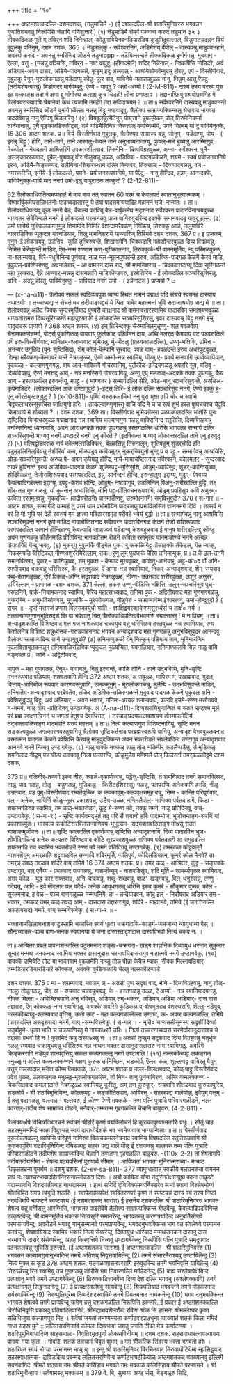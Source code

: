 +++
title = "१०"

+++
अष्टमशतकदल्लि-दशमदशक, (नडुमाडिमै -) 
(ई दशकदल्लि-श्री शठारिमुनिवररु भगवन्नन गुणातिशयवन्नु निरूपिसि चॆन्नागि वर्णिसुत्तारॆ.) 
(१) नॆडुमाडिमै शॆम्‌र्वे पलवन्य करुद 
तडुमान ३५ ३ तीक्कदिकळ मुलॆ म् तविर्‌न 
शदि‌ निनैन्हाल्, 
कॊडुमावियेनवनडियारडिय 
कूडुमिदुवल्लाल्, 
विडुमातन्नदन्नन विर्य मूवुलकु 
पतिनुम, 
दशम दशक. 
365 
। नॆडुमाल्‌कु - सर्वॆश्वरनिगॆ, अडिमैशॆय् र्वेपोल् – दास्यवन्नु माडुववनहागॆ, अवस्थॆ करुद - अवनन्नु स्मरिसिद ऒडने तडुमाppp - तडॆयिल्लन्दतॆ तीक्कदिकळ् दुर्मार्गगळु, मुख्याम् - ऎल्ला, वत्तु - (नन्नन्नु वञ्चिसि, तविर्‌न् - नष्ट वादुवु. (हीगादमेलॆ) शदिर्‌ निन्नॆनाल् - निष्कर्षिसि नोडिदरॆ, अर्व अडियार्-अवन दासर, अडिये-पादगळन्नॆ, कूडुम् इदु अल्लाल् - आश्रयिसोणवॆम्बुदन्नु हॊरतु, एर्य - विस्तीर्णवाद, मूवुलकु पॆनुम्-मूरुलोकगळन्नू पडॆदाग्यू कॊडु-क्रूर वाद, माविनैये-महापापवुळ्ळ नानु, निडुम् आत्तु ऎन्नदु- (तदीयशेषत्ववन्नु) बिडोणदर मार्गवॆम्बुदु, ऎण्णॆ - यावुदु ? 
अन्नो-अय्यो ! 
(2-M-811)- 
दास्यं तस्य परस्य पुंस इह यत्काङ्क्ष तदा मे क्षणा 
द्दु र्मार्गास्थ कलाश् कुत्र चिदहो! लीना प्रणष्टाय । तद्दानाम्फ्रियुगाश्रयो७यमिह मे त्रैलोक्यराज्यादपि श्रेयानेव! कथं त्यजामि तमहो! तद्दा सविदाश्रयम् ? ॥ 
ता॥ सर्वॆश्वरनिगॆ दास्यवन्नु माडुववनन्तॆ अवनन्नु स्मरिसिद ऒडने दुर्मार्गगळॆल्ला नन्नन्नु बिट्टु नष्टवादुवु. त्रैलोक्य साम्राज्यक्किन्तलू श्रेष्ठवाद भागवत पादसेवॆयन्नु नानु ऎन्दिगू बिडलारॆनु ! 
(२) वियवुलकुप्पॆटॆनुम् पोय्‌त्ताने 
पुयल्‌मॆकम्‌ पोल् तिरुमेनियर्म्मा 
तानेयानालु, 
पुनै पूङ्कलडिक्कीट्स्, 
शमे यडिमैलिनिन्न‌ तिरुत्ताळ् 
वणच्यिम्मॆये, 
पयने यिल्बम् र्या दु 
पावियेनुक्के, 
15 
306 
अष्टम शतक. 
प्र॥ विर्य-विस्तीर्णवाद मूवुलकु, त्रैलोक्यद साम्राज्य वन्नु, सोनुम् - पडॆदाग्यू, पोय् - ( इदन्नु बिट्टु ) होगि, ताने-ताने, ताने आसालु-केवल ताने अनुभाव्यनादाग्यू, फुयल्-मळॆ हुय्यलु आरम्भिसुव, मेकपोल् - मेघदहागॆ आश्रितरिगॆ उपकारशीलवाद, तिरुमेनि - दिव्यविग्रहवुळ्ळ, अम्मा- सर्वेश्वरन, पुनै-अलङ्काररूपवाद, पूबैल्-पुष्पवन्नू वीर गॊलुसन्नू उळ्ळ, अडिक्कि - पादगळकॆळगॆ, शयमे - स्वयं प्रयोजनवागिये इरुव, अडिमै-कैङ्कय्यद, तलैनिना‌-शिखरस्थान दल्लि निन्तवर, तिरुत्ताळ् – दिव्यपादगळन्नु, वण - नमस्करिसि, इम्मॆये-ई लोकदल्ले, पयने- प्रयोजनरूपवागिये, या पैऐदु - नानु हॊन्दिद, इन्नम्-आनन्दक्कॆ, पावियेनुक्कु-पापि याद ननगॆ उमो-इन्नु यावुदादरू तक्कुदो ? 
(2-12-811)- 

62 
त्रैलोक्याधिपतित्वमप्यहह! मे माव माव तत् स्वातन 60 परमं च केवलपदं स्वातानुभूत्यात्मकम् । विष्णर्वार्षुकमेघसन्निभतनोः पादाब्बदासास्तु ये तेषां पादसमाश्रयादिह महाननं भजे! नान्यतः । 
ता॥ शैलोक्याधिपत्यवू कूड ननगॆ बेड; कैवल्य पदवियू बेड-वार्षुकमेघ सदृशनाद सर्वेश्वरन पादारविनाश्रयवुळ्ळ भागवतर सेवॆयिन्दले ननगॆ ई लोकदल्ले परमानन्नवु प्राप्त वागिरुवुदरिन्द इदक्कॆ समानवाददु यावुदू इल्ल. 
(३) उमो पाविये नुक्किलकमनुमुड 
शिमामेनि निमिरि र्वॆशन्दामरैक्कण् 
निष्क्रिय, 
तिरुक्कु आर्ळ, 
नलुमाविरै नालरडिक्कि प्पुकुदल 
यवनडियार्, 
शिलु मामनिशरायॆ 
याण्णारिज् तिरियवे 
दशम दशक. 
367 
प्र॥ इ उलकम् मूनुम्-ई लोकत्रयवू, उर्डनिय- कूडि तुम्बिरुवन्तॆ, शिखमामेनि-चिक्कदागि महासौन्दरवुळ्ळ दिव्य विग्रहवन्नु, निमि‌त्त बॆळॆयुवन्तॆ माडिद, ऎम्-नम्म शण्णाम कण्-पुरीकाक्षनाद, तिरुक्कुर्ळ-श्री वामनमूर्तिय, न्यु परिमळवुळ्ळ, मा-श्लान्यवाद, विरै-मधुविनिन्द पूर्णवाद, नाळ् मल‌-नूतनपुष्पदन्तॆ इरुव, अडिक्कि-पादगळ कॆळगॆ कैरवं माडि, पुकुदल्-प्रवेशिसोणवु, अवनडियार् – आ वामनन दास राद, श्री मामनिशराय् - चिक्कवरादाग्यू दिव्य सूरिगळन्तॆ महा पुरुषराद, ऎन्नॆ आण्णार्-नन्नन्नु दासनन्नागि माडिकॊण्डवरु, इस्रोतिरिय - ई लोकदल्लि सञ्चरिसुत्तिरलु, अनि - अदन्नु हॊरतु, पावियेनुक्कु - पापियाद ननगॆ उमो - ( इन्नेनादरू ) प्राप्यवो ? 
ය 

— 
(x-na-α11)- 
त्रैलोक्यं सकलं स्वदिव्यवपुषा व्याप्य स्थितं नामनं पद्माक्षं यदि संश्रये स्वयमहं दास्याय तप्पादयोः । तच्चाप्यद्य न रोचते मम तदीयाङ्घ्रद्वयं ये श्रिता 
षामेव महात्मनां भुवि सदाजाश्रयो७ 
सद्य मे ॥ 
ता॥ शैलोक्यवन्नू अळॆद चिक्क सुन्दरमूर्तियाद पुण्यरी काक्षनाद श्री वामनावतारस्वामिय पादारविन समाश्रयणवुळ्ळ भागवतोत्तमरु दिव्यसूरिगळन्तॆ महापुरुषरागि ई लोकदल्लि सञ्चरिसुत्तिरलु, इवर दास्यवन्नु बिट्टु ननगॆ इन्नु यावुदादरू प्राप्यवो ? 
368 
अष्टम शतक. 
(४) इच् तिरिन्दक्कु सॆरुमानिलमुन्नुण्णु- 
शल पवळवाय् चैनामक्कणॆन्नर्म्मा, पॊर्ट्स् पुकणिकळ् वायवाय्‌ फुर्लकॊळ् 
वडिर्वॆमन दाय, 
अब्बि मलर्‌ळ् कैयवाय 
वट पडवरुळिले 
प्रगॆ इरु-विस्तीर्णवाद, मानिलम्-श्लाम्यवाद भूमियन्नु, र्मु-मॊदलु (प्रळयकालदल्लि), उण्णु-भक्षिसि, उमिन - अनन्यर उगुळिद (पुनः सृष्टिसिद), शॆम् कोल-कॆम्पागि सुरवाद, पवळ वाय्- हवळदन्तॆ इरुव अधरपुटवुळ्ळ, शिन्हा मरैक्कण्-कॆन्दावरॆ यन्तॆ नेत्रगळुळ्ळ, ऎण्णॆ अर्म्मा-नन्न स्वामियु, पॊण्णु ए- प्रवर्ध मानवागि ऊर्ध्वव्यापियाद, पुककळ् - कल्याणगुणगळु, वाय आय्-वाक्किगॆ गोचरवागियू, पुर्लकॊळ्-इन्द्रियगळन्नू अपहरि सुव, वडिवु - दिव्यविग्रहवु, ऎण्णॆ मनत्तदु आय् - नन्न मनस्सिगॆ गोचरवागियू, अण्णु एय् मल‌कळ्-अदक्कॆ तक्क पुष्पगळु, कैय आय् - हस्तगळल्लि इरुवन्तॆयू, मपट्टु - ( भागवतर ) सन्मार्गदल्लि सेरि, ओड-नानू सञ्चरिसुवन्तॆ, अरुळिल्-कृपॆमाडिदरॆ, (लोकारदल्लि आकॆ उण्टागुवुदो )-इट्स् तिरि- ई लोक दल्लि सञ्चरिसुव ननगॆ, ऎण्णॆ इक्कु हु-एनु कॊरतॆयुण्टागुवुदु ? 
1 
(x-10-811)- 
पृथ्विं यस्सकलामिमां ननु पुरा भुक्षा ७पि चोर च स्वामि बिट्टफलाधरस्सुरुचिरा जाक्षियुगो हरिः । तत्कल्याणगुणास्तु वाचि यदि मे च च रूपं शुभं 
हस्त पुष्पचयश्च चेद्रुवि किमत्रापि मे शोच्यता ? । 
दशम दशक. 
369 
ता॥ विस्तीर्णवाद भूमियन्नॆल्ला प्रळयकालदल्लि भक्षिसि पुनः सृष्टिसिद बिम्बाधरवुळ्ळ पद्माक्षनाद नन्न स्वामिय कल्याणगुण गळन्नु वाक्सिनिन्द स्तुतिसि, दिव्यविग्रहवन्नु मनस्सिनिन्द ध्यानमाडि, अवन आराधनक्कॆ तक्क पुष्पगळन्नु हस्तगळल्लि धरिसि भागवतर सन्मार्ग दल्लि सञ्चरिसुवन्तॆ भाग्यवु ननगॆ उण्टादरॆ ननगॆ एनु कॊरतॆ ? (इदक्किन्त भाग्यवु लोकान्तरदल्लि ताने एनु इरुवुदु ?) 
(५) वतिपट्टोडवरुळ मार्य 
कोलमलरडिक्कि९, 
बॆळ्ळत्तिन्नु तिरुनालुम्, 
शुतिपडुम् शुडर्‌चोदि 
इति पडुमुडलिनिल्‌पियन्नु 
र्तशीरिर्या कण, 
मॊळपडुव कवियमुदम् 
नुकर्‌च्चियुनो मुन्दु 
प्र व पट्टु - सन्मार्गवन्नु आश्रयिसि, ओड-सञ्चरिसुवन्तॆ' अरुळ् पै- अवन कृपॆयन्नु हॊन्दि, मार्य-मायाचेष्टितनाद सर्वॆश्वरन, कोलमलर् - सुन्दरवाद तावरॆ हूविनन्तॆ इरुव अडिक्कि-पादगळ कॆळगॆ शुल्लिपट्टु-सुत्तिसुत्ति, ओडुम्-व्यापिसुव, शुडर्-कान्तियुळ्ळ, शोदिवॆळ्ळत्तु-तेजोराशिरूपवाद परमपददल्लि, इन्नु-आनन्दनं हॊन्दि, इरुन्हालुम्-इद्दाग्यू, मुदुम्- ऐश्वय्य कैवल्यादिगळॆल्ला इद्दाग्यू, इपट्टु-केशवं हॊन्दि, ओडुम्- नष्टवागुव, उडलिनिल् पिअनु-शरीरदल्लि हुट्टि, त९ शीर्-तन्न गुण गळन्नु, र्या कु-नानु अभ्यसिसि, मॊनि पट्टु-प्रीतिवचनरूपवागि, ओडुम् प्रवहिसुव कवि अमुदम्-कविता रसामृतवन्नु, नुकर्‌च्चि- (तदीयरॊडनॆ) पानमाडोणवु, उरुमो(ननगॆ) समृविसुवुदो? 
370 
( स-गार ॥ - 
अष्टम शतक, 
सन्मार्गदि याम्यहं तु परमं धाम प्रभोर्मायिन पादम्रजयुगप्रभाविलसित ज्ञाननमगॆ दिवि । तत्सर्वं न वरं हि मे! भुवि परं देही स्वरूपं मम ज्ञात्वा मवितारसामृत परीवहे भवेयं बुद्धो ॥ 
ता॥ सन्मार्गवन्नु नानु आश्रयिसि सञ्चरिसुवन्तॆ ननगॆ कृपॆ माडिद मायाचेष्टितनाद सर्वॆश्वरन पादारविनगळ कॆळगॆ तेजो राशिरूपवाद परमपददल्लि परमानं हॊन्दिदाग्यू कैवल्यादि साम्राज्यवं पडॆदाग्यू केशबहुळवाद ई मानुष शरीरदल्लिद्दु कॊण्डु अवन गुणगळन्नु कीर्तनमाडि प्रीतियिन्द भागवतोत्तम रॊडनॆ कविता रसामृतवं पानमाडोणवे ननगॆ अत्यन्न प्रियवागिदॆ यॆन्दु भाववु. 
(६) नुकर्‌यु मूवुलर्कि वीडुबेल 
पुकर्‌ु ककळिगिट्ट पॊन्नाटक्कॆ 
र्तकेटल्, 
यॆन्न म्याक्, 
निकर्‌मपडि यॆरिटिकल् 
नीण्णवशुररॆयिरॆल्लाम्, 
तकर्‌ुणु लुम् पुळपार्क पॆरिय 
तनिमाप्पुक, 
प्र। त कें इल-तनगॆ समानविल्लद, पुकर् - कानियुळ्ळ, शम् मुकत्त - कॆम्पाद मुखवुळ्ळ, कळितु-आनॆयन्नु, अट्ट-कॊ०द र्वो अनि-रमणीयवाद चक्रवन्नु धरिसिरुव, कै-हस्तवुळ्ळ, ऎं अम्मा-नन्न स्वामियाद, निकर्-अन्यादृशवाद, शॆम्-रम्यवाद पब्बु-केशगळुळ्ळ, ऎरि विकळ्-अग्नि सदृशवाद नेत्रगळुळ्ळ, नीण्ण- उन्नतवाद शरीरवुळ्ळ, अशुर‌ असुरर, उयिरॆल्लाम् – प्राणगळ 
-दशम दशक. 
371 
न्नॆल्ला, तकरु उण्णु-पीडिसि भक्षिसि, उलुम्-सञ्चरिसुव पुळ्- गरुडनिगॆ, पार्क-नियामकनाद स्वामिय, पॆरिय महात्साध्यवाद, तनिमा पुक - अद्वितीयवाद महा गुणगणगळन्नु, नुकर्‌च्चि - अनुभविसोणवन्नु, मूवुलर्कि – मूरुलोकगळ, नीडुपेरु - साम्राज्यवॆम्ब ईश्वरत्ववु, उमो-हॊन्दुवुदो ? 
( सगर ॥ - 
दृप्तं मत्तगजं प्रणाश् विलसकायुधो भाति - ज्ञाक्षिद्वयरक्तकेशमसुरध्वंसं च तार्क्ष० नर्य । तत्कल्याणगुणानुभूतिसदृशं किं वा भवेज्ञातु चित् त्रैलोक्याधिपतित्ववैभवमसि स्यात्सल्लु ! मे न प्रियम् ॥ 
ता॥ अन्यादृशकाय्ति विशिष्टवाद मत्त गज नाशकवाद चक्रायुध वन्नु धरिसिरुव हस्तवुळ्ळ नन्न स्वामियाद, रम्य केशोलनेत्र विशिष्ट शत्रुध्वंसक-गरुडवाहननाद भगवन अन्यादृशवाद महा गुणगळन्नु अनुभविसुवुदर आनन्दवु त्रैलोक्य साम्राज्यदिन्द ताने उण्टागुवुदो? 
(७) तनिमाप्पुकळी यॆम् निल्कुम् 
पडियाय तात, 
मुनिमारप्पिम मुदलवित्तायुलकमन्नुम् 
तनिमावळिरडिक्कि प्पुकुदल 
मुळ्यप्पित्त, 
यवनडियार्, 
ननिमाक्कलवि यिन्न 
नाळु 
वायि नङ्गळ्ळ 
प्र। कनि - अद्वितीयवाद, 

मापुक – महा गुणगळन्न, 
ऎनुम्- यावागलू, निन्नु 
इरुवन्तॆ, काळि तोनि - ताने उद्भविसि, मुनि-सृष्टि मननरूपवाद 
पडियाय्-शाश्वतवागि हॊन्दि 
372 
अष्टम शतक, 
अ 
सवुळ्ळ, मापिरम म्-परब्रह्मवाद, मुदल्‌ वित्ताय्-आदिबीज रूपवाद कारणवस्तुवागि, उलकमूनुम् - मूरुलोकगळन्नू, मुलैप्पि - उद्भविसुवन्तॆ माडिद, तनिमातॆय-अन्यादृशवाद परदेवतॆय, तळिर् अडिक्कि-तळिरुगळन्तॆ मृदुवाद पादगळ कॆळगॆ पुकुदल् अनि - प्रवेशिसुवुदन्नु बिट्टु, अर्व अडियार् - अवन भक्तर, ननिमा-अत्यन्न श्लाम्यवाद, कलवि इन्नमे-सण्ण मसौख्यवे, न-नमगे, नाळु वाय् -प्रतिदिनवू उण्टागबेकु. 
अ 
(A-na-d11)- 
दिव्यश्लाघिगुणान्वितं च सततं सृष्टश्च मूलं परं ब्रह्म स्वक्षणचिननं च जगतां हेतुश्च देवाधिराट् । तस्याङ्घ्रदयपल्लवाश्रयण 
तोस्माकमेतियं तद्भक्तावळिसङ्ग माद्भवति यख्यं महत्तम् ॥ 
ता॥ नित्य कल्याणगुण विशिष्टनागियू, सृष्टि मनन सङ्कल्पवुळ्ळ जगत्कारणवस्तुवागियू त्रैलोक्य सृष्टिकर्तनाद परब्रह्मस्वरूपि यागियू, अन्यादृश वैभववुळ्ळवनाद परमात्मन पादगळ कॆळगॆ प्रवेशिसि कैरवन्नु माडुवुदक्किन्त अवन भक्तरॊडनॆ संश्लेषदिन्द उण्टागुव अन्यादृशवाद आननवे नमगॆ नित्यवू उण्टागबेकु. 
(८) नाळु 
वाक्कॆ नक्कळु 
ताळु तोळु 
नळि‌नीर्‌ कडलैप्पडैत्तु, र्त 
मुडिकळु शमनिलाद 
नीळुम् पड‌'पॊल्प कक्कावु नित्य 
पलपरप्पि, 
कोळुमुडैय मणिमलै पोल् किडर्स्टा 
तमर्‌कळ्कॊट्टमे 
दशम दशक, 

373 
प्र॥ नळि‌नीर्-तण्णगॆ इरुव नीरु, कडलॆ-एकार्णववन्नु, पड्डॆत्तु-सृष्टिसि, र्त शमनिलाद तनगॆ समानविल्लद, ताळु-पाद गळन्नू, तोळु - बाहुगळन्नू, मुडिकळु – किरीट(शिरस्सु) गळन्नू, पलपरप्पि-अनेकवागि हरडि, नीळु- उन्नतवाद, पड‌ पूम्-विस्तीर्णवाद रम्यतॆयुळ्ळि, क कक्कावुम्-कल्पवृक्षसमूह वन्नू, निम्म - कान्सि परिपूर्णवाद, पल् - अनेक, नायिर्णि कोळु-सूरर प्रकाशवन्नू, उडैय-उळ्ळ, मणिमलैपोल्- माणिक्य पर्वतद हागॆ, किडा - शयनमाडिरुव स्वामिय, तम‌ कळ्-भक्तरॊडनॆ, कूट्ट मे-सण्ण मवे, नक्कु नमगॆ, नाळु प्रतिदिनवू, वाय्-उण्टागबेकु. 
( स-गा-र ) - 
सृष्टि कार्णवमद्भुतं तदु परि सैं शयानो हरिः पादाम्मोज, भुजोत्तमाङ्ग-सरणिं यां प्रकाशाच्युतः। भास्वल्प ककोटिसरविलसन्माणिक्य-भूभूत्सम- सद्भक्तावळिसङ्ग मो७सु सततं चासाकमुजीवनः ॥ 
ता॥ सृष्टि कालदल्लि एकार्णववन्नु सृष्टिसि अन्यादृशनागि, दिव्य पादारविन भुज-शीर्षादिगळिन्द अनेक कल्पतरु विशिष्टवाद कोटि सूरप्रकाशवुळ्ळ माणिक्य पर्वतदहागॆ आ समुद्रदल्लि शयनमाडि रुव स्वामिय भक्तरॊडनॆ सण्ण मवे नमगॆ प्रतिदिनवू उण्टागबेकु. 
(९) तमर्‌कळ कॊट्टवल्‌नै 
नाशम्‌शॆयुम् 
अमर्‌ळाति शट्टुवाळ्‌विल्‌ तण्णादि 
शदिर्‌मूर्ति, 
प्पलिपुर्य, 
कोदिलडिय‌तम्, 
कुमर्र कोल मैणवे? ता 
तमर्‌ळ् तव‌ळ् तव‌ळाव शदिरे 
वाय्‌ तमिये 
16 
374 
अष्टम शतक. 
प्र॥ तमर्‌ कळ् - आश्रितर, कूट्ट - सङ्घक्कॆ उण्टागुव, वल् एनैय्य - प्रबलवाद पापगळन्नु, नाशम्शॆय्युम् - नाशपडिसुव, शदि‌ मूर्ति – सामर्थ्यवुळ्ळ स्वामियाद, अमर् कॊळ् - युद्ध कार सक्तवाद, अनि-चक्रवन्नू, शब्दु-शब्दवन्नू, वाळ'-खड्गवन्नू, विल्-धनुस्सन्नू, तण्णु - गदॆयन्नू, आदि - इवे मॊदलाद पल् पदैर्य- अनेक आयुधगळन्नू धरिसि इरुव कुमर्र - सौकुमार वुळ्ळ, कोल - सुरतमनाद, इ वेळ् – पञ्च बाणगळुळ्ळ मन्मथनिगॆ, ता - तन्दॆयादवन, कोदु इल् - निर्दोषराद अडियार् तम् – भक्तर, तम‌कळ् तमर् कळ् तव‌ळ् आम् - दासदास तद्दासरागुव, शदिरे - माहात्मवे, तमिये (ई जगत्तिनल्लि असहायराद) नमगॆ, वाय् सम्भविसबेकु. 
( स-गा-र ॥ - 

भक्तानामखिलाघनाशनपटुस्सामि चकास्ति स्वयं धृत्वा चक्रगदासि-कार्ङ्ग-जलजान्य न्यायुधान्य पैस् । सौन्दय्याकर-पञ्च बाण-जनक स्क्यानघा ये जना दासास्तादृशदास दास्यविभवो नित्यं चकव नः ॥ 

ता॥ आश्रितर प्रबल पापनाशनदल्लि पटुतमनाद शङ्ख-चक्रगदा- खड्ग शार्ज्ञानेक दिव्यायुध धरनाद सुकुमार सुन्दर मन्मथ जनकनाद स्वामिय भक्तर दासानुदास चरमावधिदासरागुव माहात्मवे नमगॆ उण्टागबेकु. 
(१०) वायक्कॆ तमियेटि तोट 
या माकायाम 
पूकळमेनि नाय्डु तोळ् पॊन्ना 
कैयॆन्न म्याक्, 
नीक्क मिल्लावडियार् तम्मडियारडियारडियारॆ 
कॊक्कळ, अवक्कॆ कुडिकळायि चॆल्लु 
नल्लकॊळ्‌प्पाडे 

दशम दशक. 
375 
प्र मा - श्लाम्यवाद, कायाम् ळ् - अतसी पुष्प सदृश वाद, मेनि - दिव्यविग्रहवन्नू, नानु तोळ्-नाल्कु तोळुगळन्नू, पॊ९ अ – रम्यवाद चक्रायुधवन्नू, कै - हस्तगळन्नू उळ्ळ, ऎ अर्म्मा - नन्न स्वामियादवनन्नु, नीक्क मिल्ला - अविच्छिन्नवागि अनु भविसुव, अडियार् तम्-भक्तर, अडियार् अडिया‌ अडियार्- दास दास तद्दासरु, ऎम् कोक्कळ्-नम्म स्वामिगळु, अव‌क्के अवरिगे कुडिकळाय्-शेषभूतराद वंशस्थरागि, शॆल्लु-नडॆयुव, नल्लकॊळ्वाडु-श्लाम्यवाद वृत्तियु, ऊतो ऊट - महा कल्पगळल्लॆल्ला उण्टाद, ऊ- अवार कल्पगळल्लि, तमिये (पारतदल्लि असदृशराद) नमगॆ, वाय् -सम्भविसबेकु. 
( स-गार । - 
मूर्ति० चाप्यतसीसुमस्य सदृशीं दिव्यां चतुर्बाहुभै- धृत्वा भाति च चक्रपाणिरतु मे नायक७सौ उरिः । नित्यं तच्चरणाब्बदास सरणेर्दासानुदासाश्च ये 
तद्दासाः प्रभवो हि नः ! कुलमिदं कषु दास्य७स्तु नः ॥ 
ता॥ अतसी कुसुम सदृशवाद दिव्य विग्रहवन्नू चतुर्भुज गळन्नू रम्यवाद चक्रायुधवन्नू धरिसिरुव नन्न नाथन भक्तर दासानुदासदासरु नम्म स्वामिगळु. अवरिगॆ किङ्कररागि नडॆयुव शान्यवृत्तियु सकल कल्पगळल्लू नमगॆ उण्टागलि ! 
(११) नल्लकॊळपट्ट लकङ्गळ् मनुळ्ळु म् 
अल्लि क्कमलक्कण्णनै यक्षण् कुरुक‌ 
र्तानिच्छिन, 
चडकोर्प, 
ऎल्ला कळ्, 
शूल्लप्पट्ट वायिरतु वैयुम् पत्तुम् 
नल्लपदाल् मनॆवा‌ कॊण्म पॆ‌मक्कळे, 
376 
अष्टम शतक 
प्र नल्ल-विलक्षणवाद, कोळ् पाट्टु विस्तीर्णवाद प्रदेश वुळ्ळ, उलकङ्गळ मनुळ्ळु-मूरुलोकगळल्लि, र्ता निन- तानु पूर्णनागिरुव, अल्लि कमलक्कण्ण - विकसितवाद कमलगळन्तॆ नेत्रगळुळ्ळ स्वामियन्नु कुरितु, अम् तण् कुरुकूर्- रम्यवागि शीतळवाद कुरुकापुरिय, शडकोर्प - श्री शठारिमुनियिन्द, कॊल्लप्पट्ट - सङ्कीर्तितवाद, आयिरत्तु - सहस्रपद्य मालॆयॊळु, इवैयुम् पत्तुम् - ई हत्तु पद्यगळन्नु, वल्ला‌ळ् - बल्लवरु, 
ई कॊण्ण पॆण्णॆ‌ मक्कळे - तम्म पत्नि पुत्रादि परिवारगळॊडनॆ, नल्ल पदत्ताल्-तदीय शेष साम्राज्य दॊडनॆ, मनैवार्-तम्मतम्म गृहगळल्लि चॆन्नागि बाळुवरु. 
(4-2-811) - 

त्रैलोक्य७पि विचित्रदिव्यरचने सर्वत्रगं श्रीहरिं कृष्णं पद्मविलोचनं हि कुरुकापुण्यात्मतारिः प्रभुः । सोतुं चाह सहस्रमुत्तममिदं भक्ता विदुश्चत् स्वयं दाराध्यॆर्दशकं भव भवनेष्यवात्र भाग्यान्विताः ॥ 
ता॥ पिस्तीर्णवाद मूरुलोकगळल्लू व्यापिसि परिपूर्ण नागिरुव विकचकमलनेत्रनाद स्वामिय विषयदल्लि स्तुतिरूपवागि श्री कुरुकापुरिय शठारिमुनियिन्द रचिसल्पट्ट सहस्र पद्य मालॆ यॊळु ई दशकवन्नु बल्लवरु तम्म पत्नि पुत्रादि परिवारगळॊडनॆ तदीयशेष साम्राज्यदिन्द चॆन्नागि तम्मतम्म गृहगळल्लि बाळुवरु. 
-(110x-2-2) 
तां शेषतामपि तदीयतदीयसीमा - शेषत्व पठ्यवसितां पुरुषार्थ सीमाम् । आविष्यतां भगवता मुनिरात्मरुच्या- माचष्ट धिकृततदन्य पुमर्थम ॥ 
दशमु दशक. 
(2-ev-sa-811)- 
377 
व्यामुग्धत्वात् स्वकीये मलघनरुचा वामनन चाप नः त्याश्चरभावादहितनिरसनाल्लोकष्टा दिशः । अबौ कायित्व योगा तदुरिततेक्षातपुष्प काना ताकृष्टे यदास्यावधि विशदयतीत्याह नाथदास्यम् । इत्थं सरिर्दि र्दृशिविषयमय्यर्निस्सरेव लभ्यं स्वानां विश्लेषभोग्यं श्रीतविहित समग्र त्वभूतिं शठारिः । स्वापेहासव्यपेक्षं स्ववितरणपरं कृष्ण तं स्पष्टयन्नं दास्यं स्वं तस्य निष्ठां तदवधिमपि चापष्टने स्वष्टवश्य 
(ई दशमदशकद सारांश) 
ई हत्तनॆय दशकदल्लि श्री शठारिमुनिवररु भागवत शेषत्व वन्नु वर्णिसलु आरम्भिसि, भागवतर पादसेवॆये तैलोक्य साम्राज्यक्किन्त श्रेष्ठवॆन्दू, कैवल्यादिपदविगिन्त उत्कृष्टवॆन्दू, श्री वामनमूर्तिय भक्तरु नित्यसूरि समानरॆन्दू, भागवतरन्नु करणत्रयदिन्द अनुवर्तिसोणवे परमभाग्यवॆन्दू, अवरॊडनॆ भगवद्दु णानुसन्मानवे परमप्राप्यवॆन्दू, भगवदनुभवक्किन्त भाग वत संश्लेषवे परमानन करवॆन्दू, शेषशायियाद स्वामिय भक्तरे नित्य सेव्यरॆन्दू, दिव्यायुध धारियाद मन्मथजनकन दासानु दास चरमावधि दासरे संसेव्यरॆन्दू, अन्नह किरवृत्तिये नित्यवू उण्टागबेकॆन्दू निरूपिसि पत्नि पुत्रादि समृद्रूपवाद पठनफलवन्नू सूचिसि इरुत्तारॆ. 
(ई अष्टमशतकद सारांश) 
ई अष्टमशतकदल्लि- श्री शठारिमुनिवररु (1) भगवन्नन कल्याणगुणानुभवदिन्द तमगॆ अतिशयु निवृत्तवायितॆन्दू (2) तमगॆ संसारनैराश्यवु उण्टायितॆन्दू (3) नित्य मुक्त रू कूड 
378 
अष्टम शतक. 
मङ्गळाशासनपररागि इरुवुदरिन्द तमगॆ भयनिवृत्ति यायितॆन्दू (4) तिरुच्चॆच्चु रिन स्वामियु तन्न गुणगळन्नु तोरिसि भय निवारणल्लिं माडिदनॆन्दू (5) बाह्य संश्लेषापेक्षॆयिन्द प्रत्यक्षानु भववे तमगॆ उण्टागबेकॆन्दू (6) तिरुक्कडित्तानवॆम्ब दिव्य देश दल्लि भगवनु (संश्लेषक्कागि) तनगॆ प्रत्यक्षनागलु सिद्धनादनॆन्दू (7) ई प्रत्यक्षसंश्लेषवु सत्यवॆन्दू (8) श्रियःपतियाद भगवन्तने तमगॆ मोहकरनाद सर्वस्वामियॆन्दू (9) तिरुप्पुलियूरॆम्ब दिव्यदेशदस्वामिये तनगॆ प्रियतमनाद नायकनॆन्दू (10) भगव दनुभवक्किन्त भागवत शेषत्ववे तमगॆ प्राप्यवॆन्दू क्रमेण हत्तु दशकगळल्लि निरूपिसि इरुत्तारॆ. 
ई प्रकार ई अष्टमशतकदल्लि विरोधिनिवृत्ति प्रकारवु प्रतिपादितवागिदॆ. 
श्रीमद्याथवशैलशैब्द रविणा श्रीळ सिं हात्मना श्रीमल्लेश्वर कृष्ण सन्निधिजुषा कल्याणपुरा मिह । सर्वॆषां जगतां तमश्यमयता कर्णाटवाह्या७धुना व्याख्यातं शतकं किला ममिदं गाधा सहस्र मुने 
:: 
ललितसरणिनावि कोमला दिव्यभावा 
जयतु जगति टीका मेत्र कर्णाटाण्या । 
शठरिपुमुनिगाधादिव्य साहसमाला- 
विवृतिरमृतपूर्णा लोकसविनीयम् ॥ 
दशम दशक. 
सहसगाधारत्नावल्याख्या वाख्या मया कृता । गोर्वादे! शतकं तत्रचामं विवृतं शुभम् ॥ मम श्रीकल्कि सिंहस्य भक्ता भगवतो हरेः । शठारिवत स्वयं भोग्याः परमानन्द माप्पु युः ॥ 
इन्तु श्री शठारिमुनिवर विरचितवाद तिरुवायॊटियॆम्ब 
सुप्रसिद्धवाद सहस्रगाधात्मक- द्राविडदिव्य प्रबन्मद 
ललितसरणियॆम्ब कर्णाटभाषटीकॆयोळ् 
अष्टमशतकद व्याख्यानवु इल्लिगॆ सवर्णवागिदॆ. 
श्रीमते शठपाय नमः श्रीमते कसिंहाय भगवते नमः 
मक्कळं कलिसिंहाय श्रीमते परमात्मने । श्री शठारिमुनीन्हाय ! सर्वॆषामस्तु मक्कळम् ॥ 
379 
वॆ. बि, सुब्बय्य अण्ड् र्सस्, बॆङ्गळूरु सिटि,